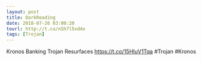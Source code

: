 ```yaml
---
layout: post
title: DarkReading
date: 2018-07-26 03:00:20
tourl: http://t.co/nSh7l5vd4x
tags: [Trojan]
---
```

Kronos Banking Trojan Resurfaces https://t.co/15HluV1Tqa #Trojan #Kronos